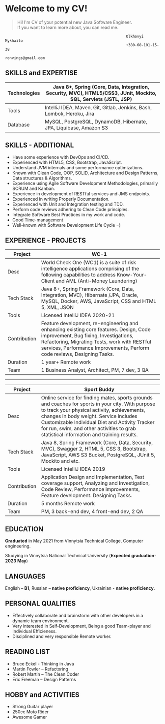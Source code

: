# Welcome to my CV!

> Hi! I'm CV of your potential new Java Software Engineer.  
> If you want to learn more about, you can read me.

                                                           Olkhovyi Mykhailo
                                                           +380-68-101-15-38
												          ronvings@gmail.com

## SKILLS and EXPERTISE
                      
| Technologies | Java 8+, Spring (Core, Data, Integration, Security, MVC), HTML5/CSS3, JUnit, Mockito, SQL, Servlets (JSTL, JSP) |
|--|--|
| Tools | IntelliJ IDEA, Maven, Git,  Gitlab, Jenkins, Bash, Lombok, Heroku, Jira |
| Database | MySQL, PostgreSQL, DynamoDB, Hibernate, JPA, Liquibase, Amazon S3 |

## SKILLS - ADDITIONAL

- Have some experience with DevOps and CI/CD.
- Experienced with HTML5, CSS, Bootstrap, JavaScript.
- Understand JVM internals and some performance optimizations.
- Known with Clean Code, OOP, SOLID, Architecture and Design Patterns, Data structures & Algorithms.
- Experience using Agile Software Development Methodologies, primarily SCRUM and Kanban.
- Experience in development of RESTful services and JMS endpoints.
- Experienced in writing Properly Documentation.
- Experienced with Unit and Integration testing and TDD.
- Perform code reviews adhering to Clean Code principles.
- Integrate Software Best Practices in my work and code.
- Good Time-management
-  Well-known with Software Development Life Cycle =)

## EXPERIENCE - PROJECTS
| Project | WC-1 |
|--|--|
| Desc | World Check One (WC1) is a suite of risk intelligence applications comprising of the  following capabilities to address Know-Your-Client and AML (Anti-Money Laundering) |
| Tech Stack | Java 8+, Spring Framework (Core, Data, Integration, MVC), Hibernate  /JPA, Oracle,  MySQL, Docker, AWS, JavaScript, CSS and HTML 5, XML, JSON |
| Tools | Licensed IntelliJ IDEA 2020-21 |
| Contribution | Feature development, re-engineering and enhancing existing core features. Design, Code improvement, Bug fixing, Investigations, Refactoring, Migrating Tests, work with RESTful services, Performance Improvements, Perform code reviews, Designing Tasks. |
| Duration | 1 year+ Remote work |
| Team | 1 Business Analyst, Architect, PM, 7 dev, 3 QA |

---
| Project | Sport Buddy |
|--|--|
| Desc | Online service for finding mates, sports grounds and coaches for sports in your city. With purpose to track your physical activity, achievements, changes in body weight. Service includes Customizable Individual Diet and Activity Tracker for run, swim, and other activities to grab statistical information and training results. |
| Tech Stack | Java 8, Spring Framework (Core, Data, Security, MVC), Swagger 2, HTML 5, CSS 3, Bootstrap, JavaScript, AWS S3 Bucket, PostgreSQL, JUnit 5, Mockito and etc.|
| Tools | Licensed IntelliJ IDEA 2019 |
| Contribution | Application Design and Implementation, Test coverage support, Analyzing and Investigation, Code Review, Performance improvements, Feature development. Designing Tasks. |
| Duration | 5 months Remote work |
| Team | PM, 3 back-end dev, 4 front-end dev, 2 QA |

## EDUCATION

**Graduated** in May 2021 from Vinnytsia Technical College, Computer engineering.

Studying in Vinnytsia National Technical University (**Expected graduation- 2023 May**)

## LANGUAGES

English – **B1**, Russian – **native proficiency**, Ukrainian - **native proficiency**.

## PERSONAL QUALITIES

- Effectively collaborate and brainstorm with other developers in a dynamic team environment.
- Very interested in Self-Development, Being a good Team-player and Individual Efficieness.
- Disciplined and very responsible Remote worker.

## READING LIST

- Bruce Eckel - Thinking in Java 
- Martin Fowler – Refactoring 
- Robert Martin – The Clean Coder 
- Eric Freeman – Design Patterns


## HOBBY and ACTIVITIES

- Strong Guitar player
- 250сс Moto Rider 
- Awesome Gamer